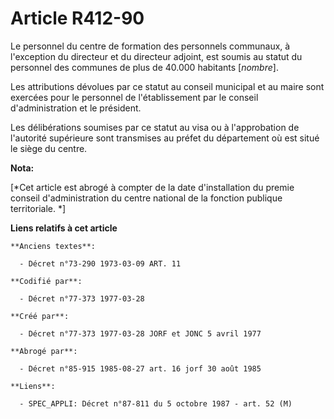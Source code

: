 # Article R412-90

Le personnel du centre de formation des personnels communaux, à l'exception du directeur et du directeur adjoint, est soumis
au statut du personnel des communes de plus de 40.000 habitants [*nombre*].

Les attributions dévolues par ce statut au conseil municipal et au maire sont exercées pour le personnel de l'établissement
par le conseil d'administration et le président.

Les délibérations soumises par ce statut au visa ou à l'approbation de l'autorité supérieure sont transmises au préfet du
département où est situé le siège du centre.

**Nota:**

[*Cet article est abrogé à compter de la date d'installation du premie conseil d'administration du centre national de la
fonction publique territoriale. *]

**Liens relatifs à cet article**

	**Anciens textes**:

	  - Décret n°73-290 1973-03-09 ART. 11

	**Codifié par**:

	  - Décret n°77-373 1977-03-28

	**Créé par**:

	  - Décret n°77-373 1977-03-28 JORF et JONC 5 avril 1977

	**Abrogé par**:

	  - Décret n°85-915 1985-08-27 art. 16 jorf 30 août 1985

	**Liens**:

	  - SPEC_APPLI: Décret n°87-811 du 5 octobre 1987 - art. 52 (M)
